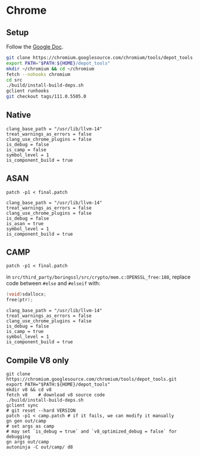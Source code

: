 # Chrome
## Setup

Follow the [Google Doc](https://chromium.googlesource.com/chromium/src/+/main/docs/linux/build_instructions.md).

```bash
git clone https://chromium.googlesource.com/chromium/tools/depot_tools.git
export PATH="$PATH:${HOME}/depot_tools"
mkdir ~/chromium && cd ~/chromium
fetch --nohooks chromium
cd src
./build/install-build-deps.sh
gclient runhooks
git checkout tags/111.0.5505.0
```

## Native
```config
clang_base_path = "/usr/lib/llvm-14"
treat_warnings_as_errors = false
clang_use_chrome_plugins = false
is_debug = false
is_camp = false
symbol_level = 1
is_component_build = true
```

## ASAN
```
patch -p1 < final.patch
```
```config
clang_base_path = "/usr/lib/llvm-14"
treat_warnings_as_errors = false
clang_use_chrome_plugins = false
is_debug = false
is_asan = true
symbol_level = 1
is_component_build = true
```


## CAMP
```
patch -p1 < final.patch
```
in `src/third_party/boringssl/src/crypto/mem.c:OPENSSL_free:188`, replace code between `#else` and `#elseif` with:
```c
(void)sdallocx;
free(ptr);
```

```config
clang_base_path = "/usr/lib/llvm-14"
treat_warnings_as_errors = false
clang_use_chrome_plugins = false
is_debug = false
is_camp = true
symbol_level = 1
is_component_build = true
```

## Compile V8 only
```
git clone https://chromium.googlesource.com/chromium/tools/depot_tools.git
export PATH="$PATH:${HOME}/depot_tools"
mkdir v8 && cd v8
fetch v8	# download v8 source code
./build/install-build-deps.sh
gclient sync
# git reset --hard VERSION
patch -p1 < camp.patch # if it fails, we can modify it manually
gn gen out/camp
# set args as camp 
# may set `is_debug = true` and `v8_optimized_debug = false` for debugging
gn args out/camp	
autoninja -C out/camp/ d8
```
